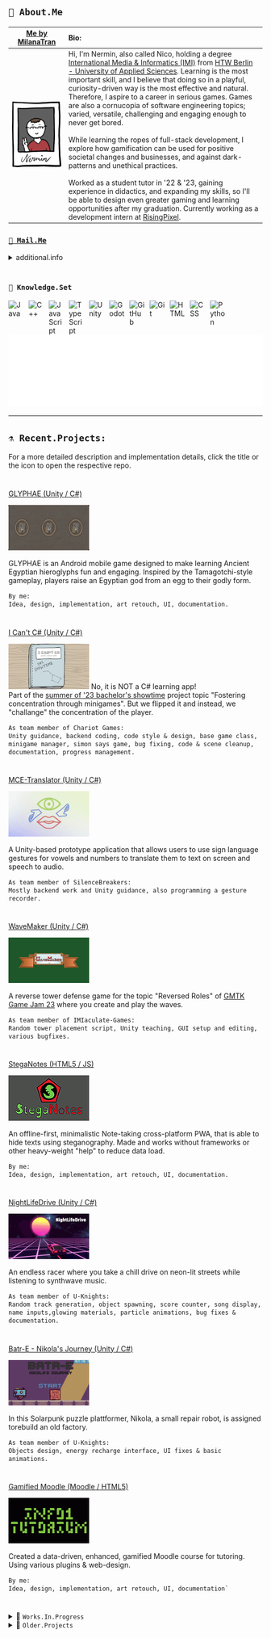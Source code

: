## `🤖 About.Me`

| [Me by MilanaTran](https://github.com/milanatran") | Bio: |
|---|:---|
| [![Doodle Art of me made by MilanaTran](./images/DoodleMe.png)](href="https://github.com/milanatran")  | Hi, I'm Nermin, also called Nico, holding a degree [International Media & Informatics (IMI)](https://imi-bachelor.htw-berlin.de/) from [HTW Berlin - University of Applied Sciences](https://www.htw-berlin.de/). Learning is the most important skill, and I believe that doing so in a playful, curiosity-driven way is the most effective and natural. Therefore, I aspire to a career in serious games. Games are also a cornucopia of software engineering topics; varied, versatile, challenging and engaging enough to never get bored.<br><br>While learning the ropes of full-stack development, I explore how gamification can be used for positive societal changes and businesses, and against dark-patterns and unethical practices.<br><br>Worked as a student tutor in '22 & '23, gaining experience in didactics, and expanding my skills, so I'll be able to design even greater gaming and learning opportunities after my graduation. Currently working as a development intern at [RisingPixel](https://github.com/RisingPixel).

###  <a href="mailto:n-c0de-r_contact@e.mail.de?subject=Hello from GitHub">`📧 Mail.Me`</a>

<details>
      <summary>additional.info</summary>

- 🔭 When I'm not preparing classes or tutoring, I try to learn more about Game Based Learning.
- 🎮 Learning Godot & GDScript, Unity & C#. Since I see myself in EduTech and Gamification.
      Currently doing courses on game engines, physics and AI, while fidgeting with some projects in my free time to show the skills.
- 🌱 Into Web Dev + JS too, and gained experience with TypeScript. Would love to make more cross-platform web apps.
- 👯 Starting my internship abroad in winter '23, making Serious Games with [RisingPixel](https://www.risingpixel.com/) and hoping for a long-term working student opportunity after that.
- 💬 Ask me about pixelart, edutech, good storytelling & game design. I'm a beginner, but passionate about these.

### Other than that I'm striving to make my graduation in...
[![Logo](./images/logo_imi_alpha.png)](https://imi-bachelor.htw-berlin.de)
</details>

<br />

###  `💾 Knowledge.Set`

<img align="left" alt="Java" width="30px" style="padding-right:10px;" src="https://cdn.jsdelivr.net/gh/devicons/devicon/icons/java/java-original.svg"/>
<img align="left" alt="C++" width="30px" style="padding-right:10px;" src="https://cdn.jsdelivr.net/gh/devicons/devicon/icons/csharp/csharp-original.svg" />
<img align="left" alt="JavaScript" width="30px" style="padding-right:10px;" src="https://cdn.jsdelivr.net/gh/devicons/devicon/icons/javascript/javascript-original.svg" />
<img align="left" alt="TypeScript" width="30px" style="padding-right:10px;" src="https://cdn.jsdelivr.net/gh/devicons/devicon/icons/typescript/typescript-original.svg" />
<img align="left" alt="Unity" width="30px" style="padding-right:10px;" src="https://cdn.jsdelivr.net/gh/devicons/devicon/icons/unity/unity-original.svg" />
<img align="left" alt="Godot" width="30px" style="padding-right:10px;" src="https://cdn.jsdelivr.net/gh/devicons/devicon/icons/godot/godot-original.svg" />
<img align="left" alt="GitHub" width="30px" style="padding-right:10px;" src="https://cdn.jsdelivr.net/gh/devicons/devicon/icons/github/github-original.svg" />
<img align="left" alt="Git" width="30px" style="padding-right:10px;" src="https://cdn.jsdelivr.net/gh/devicons/devicon/icons/git/git-original.svg" />
<img align="left" alt="HTML" width="30px" style="padding-right:10px;" src="https://cdn.jsdelivr.net/gh/devicons/devicon/icons/html5/html5-original.svg" />
<img align="left" alt="CSS" width="30px" style="padding-right:10px;" src="https://cdn.jsdelivr.net/gh/devicons/devicon/icons/css3/css3-original.svg" />
<img align="left" alt="Python" width="30px" style="padding-right:10px;" src="https://cdn.jsdelivr.net/gh/devicons/devicon/icons/python/python-original.svg" />
<br /><br />

[![Animated n-c0de-r Logo](./images/logo_n-c0de-r_alpha.gif)](https://n-c0de-r.github.io)

---

## `⚗️ Recent.Projects:`
For a more detailed description and implementation details, click the title or the icon to open the respective repo.

#
[GLYPHAE (Unity / C#)](https://github.com/n-c0de-r/GLYPHAE)

[![GLYPHAE](./images/GLYPHAE_Icon.png)](https://github.com/n-c0de-r/GLYPHAE)

GLYPHAE is an Android mobile game designed to make learning Ancient Egyptian hieroglyphs fun and engaging. Inspired by the Tamagotchi-style gameplay, players raise an Egyptian god from an egg to their godly form.

```
By me:
Idea, design, implementation, art retouch, UI, documentation.
```

#
[I Can't C# (Unity / C#)](https://github.com/ChariotGames/I-Cant-C-Sharp)

[![I Can't C#](./images/I-Cant-C-Sharp_Icon.png)](https://github.com/ChariotGames/I-Cant-C-Sharp)
No, it is NOT a C# learning app!<br>Part of the <a href="https://showtime.f4.htw-berlin.de">summer of '23 bachelor's showtime</a> project topic "Fostering concentration through minigames". But we flipped it and instead, we "challange" the concentration of the player.

```
As team member of Chariot Games:
Unity guidance, backend coding, code style & design, base game class, minigame manager, simon says game, bug fixing, code & scene cleanup, documentation, progress management.
```

#
[MCE-Translator  (Unity / C#)](https://github.com/SilenceBreakers/NUI-MCE-Translator)

[![MCE-Translator](./images/MCE-Translator_Icon.png)](https://github.com/SilenceBreakers/NUI-MCE-Translator)

A Unity-based prototype application that allows users to use sign language gestures for vowels and numbers to translate them to text on screen and speech to audio.

```
As team member of SilenceBreakers:
Mostly backend work and Unity guidance, also programming a gesture recorder.
```

#
[WaveMaker (Unity / C#)](https://github.com/IMIaculate-Games/WaveMaker)

[![WaveMaker](./images/WaveMaker_Icon.png)](https://github.com/IMIaculate-Games/WaveMaker)

A reverse tower defense game for the topic "Reversed Roles" of <a href="https://itch.io/jam/gmtk-2023">GMTK Game Jam 23</a> where you create and play the waves.

```
As team member of IMIaculate-Games:
Random tower placement script, Unity teaching, GUI setup and editing, various bugfixes.
```

#
[StegaNotes (HTML5 / JS)](https://github.com/n-c0de-r/StegaNotes)

[![StegaNotes](./images/StegaNotes_Icon.png)](https://github.com/n-c0de-r/StegaNotes)

An offline-first, minimalistic Note-taking cross-platform PWA, that is able to hide texts using steganography. Made and works without frameworks or other heavy-weight "help" to reduce data load.

```
By me:
Idea, design, implementation, art retouch, UI, documentation.
```

#
[NightLifeDrive (Unity / C#)](https://github.com/n-c0de-r/NightLifeDrive)

[![NightLifeDrive](./images/NightLifeDrive_Icon.png)](https://github.com/n-c0de-r/NightLifeDrive)

An endless racer where you take a chill drive on neon-lit streets while listening to synthwave music.

```
As team member of U-Knights:
Random track generation, object spawning, score counter, song display, name inputs,glowing materials, particle animations, bug fixes & documentation.
```

#
[Batr-E - Nikola's Journey (Unity / C#)](https://github.com/n-c0de-r/Batr-E_Nikolas_Journey)

[![Batr-E - Nikola's Journey](./images/Batr-E_Icon.png)](https://github.com/n-c0de-r/Batr-E_Nikolas_Journey)

In this Solarpunk puzzle plattformer, Nikola, a small repair robot, is assigned torebuild an old factory.

```
As team member of U-Knights:
Objects design, energy recharge interface, UI fixes & basic animations.
```

#
[Gamified Moodle (Moodle / HTML5)](https://github.com/n-c0de-r/GamifiedMoodle)

[![Gamified Moodle](./images/GamifiedMoodle_Icon.png)](https://github.com/n-c0de-r/GamifiedMoodle)

Created a data-driven, enhanced, gamified Moodle course for tutoring. Using various plugins & web-design.
  
```
By me:
Idea, design, implementation, art retouch, UI, documentation`
```

#
<details>
<summary>🚧 <code>Works.In.Progress</code></summary>

[TowerDefense (Godot4 / GDscript2)](https://github.com/n-c0de-r/TowerDefense)

[![TowerDefense](./images/WIP_Icon.png)](https://github.com/n-c0de-r/TowerDefense)

A different take on the tower defense genre, where towers don't kill but buff.
  
```
By me (probably):
Idea, design, implementation, UI, documentation
```

#
[Omnis Rewrite in Godot4 (Godot4 / GDscript2)](https://github.com/n-c0de-r/Omnis)

[![Omnis](./images/WIP_Icon.png)](https://github.com/n-c0de-r/Omnis)

Rewriting and finishing the old Omnis project in Godot4. This should then finally work as expected and be future-proof. Might reuse doodle-art from 'I Can't C#'

#
[Rewrite my personal GitHub Page in (almost) CSS only (HTML5 / CSS3 / NO js!)](https://github.com/n-c0de-r/n-c0de-r.github.io)

[![GitHug.io page](./images/WIP_Icon.png)](https://github.com/n-c0de-r/n-c0de-r.github.io)

Making a new portfolio page, purely in HTML and CSS - hidden for now. Goal is to showcase enough, while still being a minimalistic, not bloated but fun experience. Also to train CSS, of course!

```
By me:
Idea, design, implementation, art retouch, UI, documentation.
```

</details>

<details>
<summary>📜 <code>Older.Projects</code></summary>

[Tauros Traps (Unity / C#)](https://github.com/n-c0de-r/TaurosTraps)

[![Tauros Traps](./images/TaurosTraps_Icon.png)](https://github.com/n-c0de-r/TaurosTraps)

Create and show perfect mazes to trap the mythological Tauros. Learned new algorithms in this assessment. Unfinished, could be a game.

```
By me:
Idea, design, implementation, art retouch, UI, documentation.
```

#
[Omnis (Godot3 / GDscript)](https://github.com/n-c0de-r/Omnis)

[![Omnis](./images/Omnis_Icon.png)](https://github.com/n-c0de-r/Omnis)

A more challenging recreation of the child's game "Simon" with new modes with accessibility in mind.

[Note: This entry becomes obsolete once the rewrite is done, replacing it]

```
By me:
Idea, design, implementation, art retouch, UI, documentation.
```

#
[Diving Game AI (Java)](https://github.com/n-c0de-r/DiveAI)

[![Diving Game AI](./images/DiveAI_Icon.png)](https://github.com/n-c0de-r/DiveAI)

Teaching an AI to dive and collect pearls in a predefined environment as part of the GameAI course.

```
By me:
Implementation, documentation.
```

#
[Notiply (Android / Java)](https://github.com/n-c0de-r/Notiply)

[![No Icon, Sad face by MilanaTran](./images/No_Icon.png)](https://github.com/milanatran)

Just a prototype for a collaborative drawing Android app as part of the last Mobile Development course.

[Note: Sadly the code in the repo seems to be damaged an no app can be built from it. Needs a total overhaul!]
  
```
By me:
Idea, Implementation, UI, documentation, basic testing.
```

Some more below and [many others here...](https://github.com/n-c0de-r?tab=repositories)
</details>

